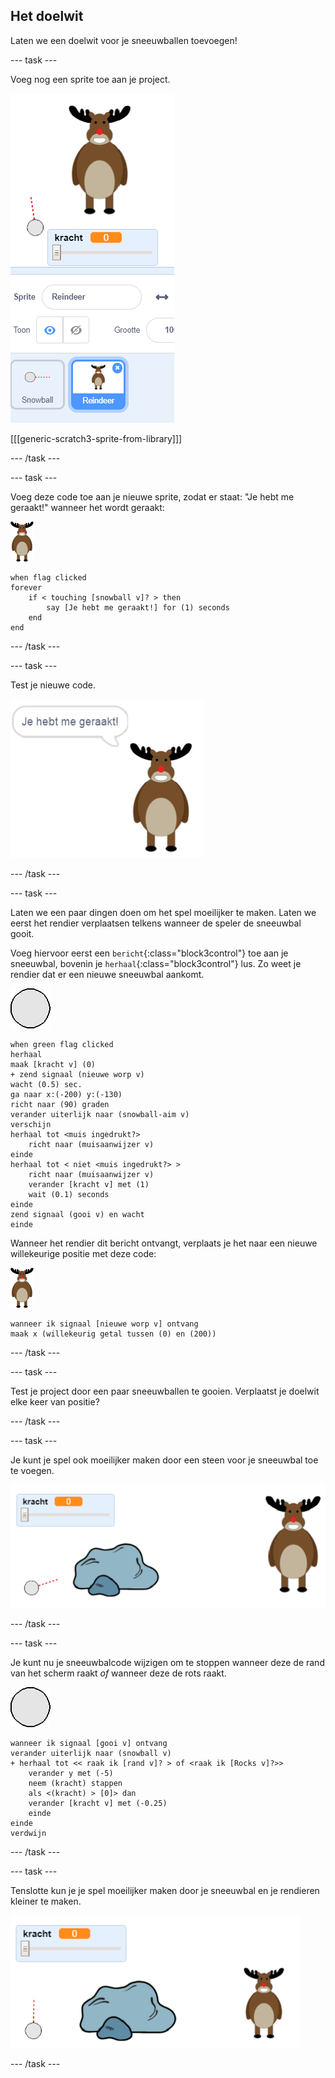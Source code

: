 ## Het doelwit

Laten we een doelwit voor je sneeuwballen toevoegen!

--- task ---

Voeg nog een sprite toe aan je project.

![een doelwit sprite op het speelveld](images/snow-deer.png)

[[[generic-scratch3-sprite-from-library]]]

--- /task ---

--- task ---

Voeg deze code toe aan je nieuwe sprite, zodat er staat: "Je hebt me geraakt!" wanneer het wordt geraakt:

![doelwit sprite](images/target-sprite.png)

```blocks3
when flag clicked
forever
	if < touching [snowball v]? > then
		say [Je hebt me geraakt!] for (1) seconds
	end
end
```

--- /task ---

--- task ---

Test je nieuwe code.

![doelwit sprite zegt dat je hebt me geraakt!](images/snow-hit.png)

--- /task ---

--- task ---

Laten we een paar dingen doen om het spel moeilijker te maken. Laten we eerst het rendier verplaatsen telkens wanneer de speler de sneeuwbal gooit.

Voeg hiervoor eerst een `bericht`{:class="block3control"} toe aan je sneeuwbal, bovenin je `herhaal`{:class="block3control"} lus. Zo weet je rendier dat er een nieuwe sneeuwbal aankomt.

![sneeuwbal sprite](images/snowball-sprite.png)

```blocks3
when green flag clicked
herhaal
maak [kracht v] (0)
+ zend signaal (nieuwe worp v)
wacht (0.5) sec.
ga naar x:(-200) y:(-130)
richt naar (90) graden
verander uiterlijk naar (snowball-aim v)
verschijn
herhaal tot <muis ingedrukt?>
    richt naar (muisaanwijzer v)
einde
herhaal tot < niet <muis ingedrukt?> >
    richt naar (muisaanwijzer v)
    verander [kracht v] met (1)
    wait (0.1) seconds
einde
zend signaal (gooi v) en wacht
einde
```

Wanneer het rendier dit bericht ontvangt, verplaats je het naar een nieuwe willekeurige positie met deze code:

![doelwit sprite](images/target-sprite.png)

```blocks3
wanneer ik signaal [nieuwe worp v] ontvang
maak x (willekeurig getal tussen (0) en (200))
```

--- /task ---

--- task ---

Test je project door een paar sneeuwballen te gooien. Verplaatst je doelwit elke keer van positie?

--- /task ---

--- task ---

Je kunt je spel ook moeilijker maken door een steen voor je sneeuwbal toe te voegen.

![rock sprite op het speelveld](images/snow-rock.png)

--- /task ---

--- task ---

Je kunt nu je sneeuwbalcode wijzigen om te stoppen wanneer deze de rand van het scherm raakt _of_ wanneer deze de rots raakt.

![sneeuwbal sprite](images/snowball-sprite.png)

```blocks3
wanneer ik signaal [gooi v] ontvang
verander uiterlijk naar (snowball v)
+ herhaal tot << raak ik [rand v]? > of <raak ik [Rocks v]?>>
    verander y met (-5)
    neem (kracht) stappen
    als <(kracht) > [0]> dan
    verander [kracht v] met (-0.25)
    einde
einde
verdwijn
```

--- /task ---

--- task ---

Tenslotte kun je je spel moeilijker maken door je sneeuwbal en je rendieren kleiner te maken.

![kleine sneeuwbal en doelwit sprite](images/snow-small.png)

--- /task ---
